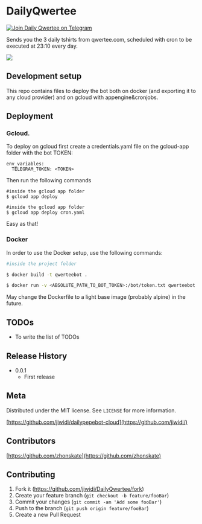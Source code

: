 



# DailyQwertee
[![Join Daily Qwertee on Telegram](https://patrolavia.github.io/telegram-badge/chat.png)](https://t.me/DailyQwertee)

Sends you the 3 daily tshirts from qwertee.com, scheduled with cron to be executed at 23:10 every day.

![](readmefiles/bot.png)

## Development setup

This repo contains files to deploy the bot both on docker (and exporting it to any cloud provider) and on gcloud with appengine&cronjobs.

## Deployment

### Gcloud.

To deploy on gcloud first create a credentials.yaml file on the gcloud-app folder with the bot TOKEN:
```
env_variables:
  TELEGRAM_TOKEN: <TOKEN>
```

Then run the following commands

```
#inside the gcloud app folder
$ gcloud app deploy
```
```
#inside the gcloud app folder
$ gcloud app deploy cron.yaml
```

Easy as that!

### Docker
In order to use the Docker setup, use the following commands:

```bash
#inside the project folder

$ docker build -t qwerteebot .

$ docker run -v <ABSOLUTE_PATH_TO_BOT_TOKEN>:/bot/token.txt qwerteebot
```

May change the Dockerfile to a light base image (probably alpine) in the future.
## TODOs
* To write the list of TODOs

## Release History

* 0.0.1
    * First release 

## Meta

Distributed under the MIT license. See ``LICENSE`` for more information.

[https://github.com/jiwidi/dailypepebot-cloud](https://github.com/jiwidi/)

## Contributors
[https://github.com/zhonskate](https://github.com/zhonskate)
## Contributing

1. Fork it (<https://github.com/jiwidi/DailyQwertee/fork>)
2. Create your feature branch (`git checkout -b feature/fooBar`)
3. Commit your changes (`git commit -am 'Add some fooBar'`)
4. Push to the branch (`git push origin feature/fooBar`)
5. Create a new Pull Request

